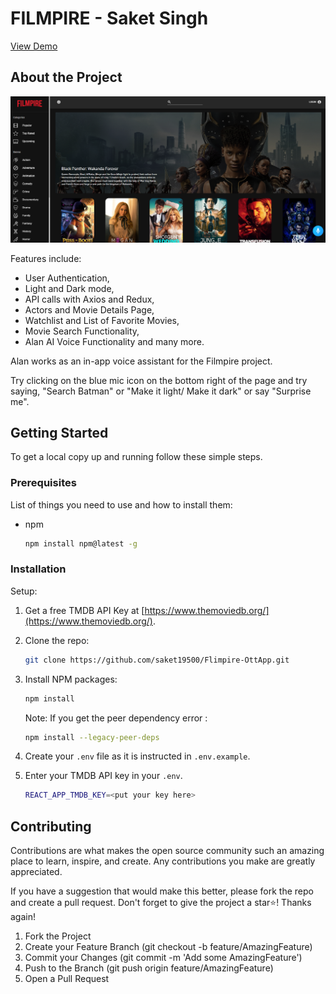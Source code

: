 # FILMPIRE - Saket Singh

[View Demo](https://filmpire-ssk.netlify.app/)

## About the Project

![1](readme_img/1.png)

Features include:

-   User Authentication,
-   Light and Dark mode,
-   API calls with Axios and Redux,
-   Actors and Movie Details Page,
-   Watchlist and List of Favorite Movies,
-   Movie Search Functionality,
-   Alan AI Voice Functionality and many more.

Alan works as an in-app voice assistant for the Filmpire project.

Try clicking on the blue mic icon on the bottom right of the page and try saying, "Search Batman" or "Make it light/ Make it dark" or say "Surprise me".

## Getting Started

To get a local copy up and running follow these simple steps.

### Prerequisites

List of things you need to use and how to install them:

-   npm
    ```sh
    npm install npm@latest -g
    ```

### Installation

Setup:

1. Get a free TMDB API Key at [https://www.themoviedb.org/](https://www.themoviedb.org/).
2. Clone the repo:
    ```sh
    git clone https://github.com/saket19500/Flimpire-OttApp.git
    ```
3. Install NPM packages:
    ```sh
    npm install
    ```
    Note: If you get the peer dependency error :
    ```sh
    npm install --legacy-peer-deps
    ```
4. Create your `.env` file as it is instructed in `.env.example`.
5. Enter your TMDB API key in your `.env`.

    ```sh
    REACT_APP_TMDB_KEY=<put your key here>
    ```

<!-- USAGE EXAMPLES -->

## Contributing
Contributions are what makes the open source community such an amazing place to learn, inspire, and create. Any contributions you make are greatly appreciated.

If you have a suggestion that would make this better, please fork the repo and create a pull request. 
Don't forget to give the project a star⭐! Thanks again!

1. Fork the Project
2. Create your Feature Branch (git checkout -b feature/AmazingFeature)
3. Commit your Changes (git commit -m 'Add some AmazingFeature')
4. Push to the Branch (git push origin feature/AmazingFeature)
5. Open a Pull Request
